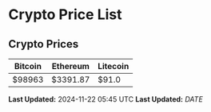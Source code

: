 # Crypto Price List

## Crypto Prices
| Bitcoin | Ethereum | Litecoin |
| ------- | -------- | -------- |
| $98963 | $3391.87 | $91.0 |
**Last Updated:** 2024-11-22 05:45 UTC
**Last Updated:** $DATE$
